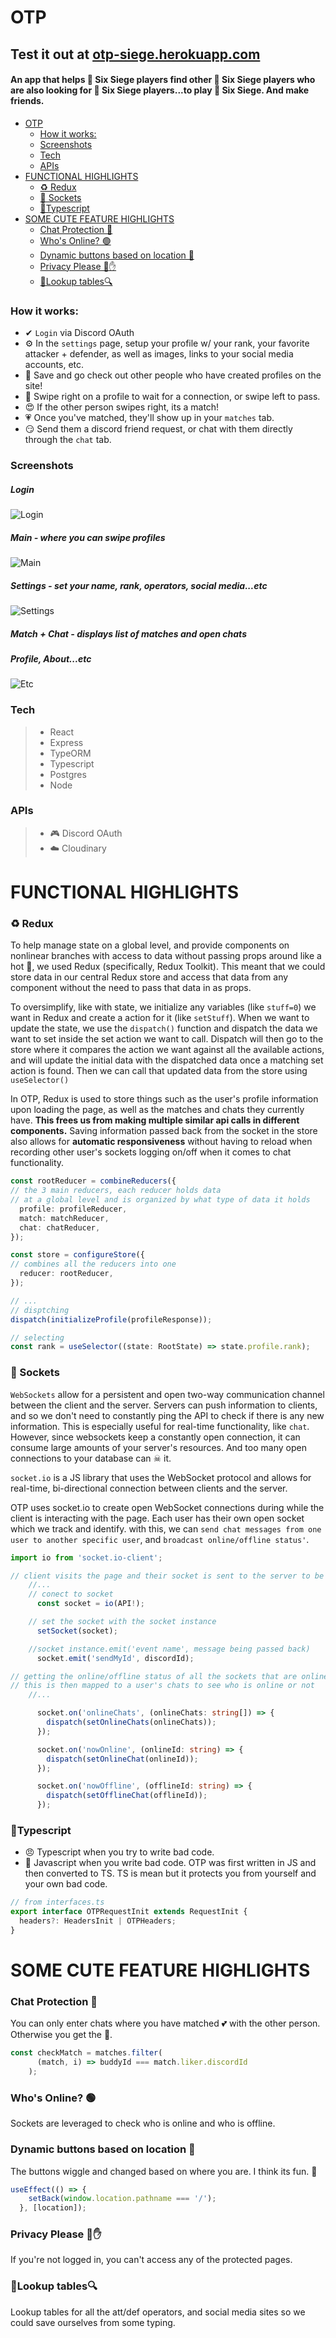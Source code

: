 # OTP

## Test it out at [otp-siege.herokuapp.com](https://otp-siege.herokuapp.com/)<!-- omit in toc -->
#### An app that helps 🌈 Six Siege players find other 🌈 Six Siege players who are also looking for 🌈 Six Siege players...to play 🌈 Six Siege. And make friends.<!-- omit in toc -->

- [OTP](#otp)
    - [How it works:](#how-it-works)
    - [Screenshots](#screenshots)
    - [Tech](#tech)
    - [APIs](#apis)
- [FUNCTIONAL HIGHLIGHTS](#functional-highlights)
    - [♻ Redux](#-redux)
    - [🔌 Sockets](#-sockets)
    - [💢Typescript](#typescript)
- [SOME CUTE FEATURE HIGHLIGHTS](#some-cute-feature-highlights)
    - [Chat Protection 🦙](#chat-protection-)
    - [Who's Online? 🟢](#whos-online-)
    - [Dynamic buttons based on location 🧨](#dynamic-buttons-based-on-location-)
    - [Privacy Please 🛑✋](#privacy-please-)
    - [🔎Lookup tables🔍](#lookup-tables)

### How it works:
 - ✔ `Login` via Discord OAuth
 - ⚙ In the `settings` page, setup your profile w/ your rank, your favorite attacker + defender, as well as images, links to your social media accounts, etc.
 - 👀 Save and go check out other people who have created profiles on the site!
 - 👋 Swipe right on a profile to wait for a connection, or swipe left to pass.
 - 😍 If the other person swipes right, its a match!
 - 💗 Once you've matched, they'll show up in your `matches` tab.
 - 😏 Send them a discord friend request, or chat with them directly through the `chat` tab.

### Screenshots
##### Login<!-- omit in toc -->
![Login](https://github.com/ruvvet/otp-ui/blob/main/public/img/ss/otp-login.gif)

##### Main - where you can swipe profiles<!-- omit in toc -->
![Main](https://github.com/ruvvet/otp-ui/blob/main/public/img/ss/otp-swipe.gif)

##### Settings - set your name, rank, operators, social media...etc<!-- omit in toc -->
![Settings](https://github.com/ruvvet/otp-ui/blob/main/public/img/ss/otp-settings.gif)

##### Match + Chat - displays list of matches and open chats<!-- omit in toc -->
##### Profile, About...etc<!-- omit in toc -->
![Etc](https://github.com/ruvvet/otp-ui/blob/main/public/img/ss/otp-other.gif)

### Tech
> - React
> - Express
> - TypeORM
> - Typescript
> - Postgres
> - Node

### APIs
> - 🎮 Discord OAuth
> - ☁️ Cloudinary

# FUNCTIONAL HIGHLIGHTS

### ♻ Redux
To help manage state on a global level, and provide components on nonlinear branches with access to data without passing props around like a hot 🥔, we used Redux (specifically, Redux Toolkit). This meant that we could store data in our central Redux store and access that data from any component without the need to pass that data in as props.

To oversimplify, like with state, we initialize any variables (like `stuff=0`) we want in Redux and create a action for it (like `setStuff`). When we want to update the state, we use the `dispatch()` function and dispatch the data we want to set inside the set action we want to call. Dispatch will then go to the store where it compares the action we want against all the available actions, and will update the initial data with the dispatched data once a matching set action is found. Then we can call that updated data from the store using `useSelector()`

In OTP, Redux is used to store things such as the user's profile information upon loading the page, as well as the matches and chats they currently have. **This frees us from making multiple similar api calls in different components.** Saving information passed back from the socket in the store also allows for **automatic responsiveness** without having to reload when recording other user's sockets logging on/off when it comes to chat functionality.

```typescript
const rootReducer = combineReducers({
// the 3 main reducers, each reducer holds data
// at a global level and is organized by what type of data it holds
  profile: profileReducer,
  match: matchReducer,
  chat: chatReducer,
});

const store = configureStore({
// combines all the reducers into one
  reducer: rootReducer,
});

// ...
// disptching
dispatch(initializeProfile(profileResponse));

// selecting
const rank = useSelector((state: RootState) => state.profile.rank);

```

### 🔌 Sockets
`WebSockets` allow for a persistent and open two-way communication channel between the client and the server. Servers can push information to clients, and so we don't need to constantly ping the API to check if there is any new information. This is especially useful for real-time functionality, like `chat`. However, since websockets keep a constantly open connection, it can consume large amounts of your server's resources. And too many open connections to your database can ☠ it.

`socket.io` is a JS library that uses the WebSocket protocol and allows for real-time, bi-directional connection between clients and the server.

OTP uses socket.io to create open WebSocket connections during while the client is interacting with the page. Each user has their own open socket which we track and identify.
with this, we can `send chat messages from one user to another specific user`, and `broadcast online/offline status'`.

```typescript
import io from 'socket.io-client';

// client visits the page and their socket is sent to the server to be logged
    //...
    // conect to socket
      const socket = io(API!);

    // set the socket with the socket instance
      setSocket(socket);

    //socket instance.emit('event name', message being passed back)
      socket.emit('sendMyId', discordId);

// getting the online/offline status of all the sockets that are online
// this is then mapped to a user's chats to see who is online or not
    //...

      socket.on('onlineChats', (onlineChats: string[]) => {
        dispatch(setOnlineChats(onlineChats));
      });

      socket.on('nowOnline', (onlineId: string) => {
        dispatch(setOnlineChat(onlineId));
      });

      socket.on('nowOffline', (offlineId: string) => {
        dispatch(setOfflineChat(offlineId));
      });

```
### 💢Typescript
- 😠 Typescript when you try to write bad code.
- 🥴 Javascript when you write bad code.
OTP was first written in JS and then converted to TS. TS is mean but it protects you from yourself and your own bad code.

```typescript
// from interfaces.ts
export interface OTPRequestInit extends RequestInit {
  headers?: HeadersInit | OTPHeaders;
}
```

# SOME CUTE FEATURE HIGHLIGHTS

### Chat Protection 🦙
You can only enter chats where you have matched 💕 with the other person. Otherwise you get the 👢.

```typescript
const checkMatch = matches.filter(
      (match, i) => buddyId === match.liker.discordId
    );
```

### Who's Online? 🟢
Sockets are leveraged to check who is online and who is offline.

### Dynamic buttons based on location 🧨
The buttons wiggle and changed based on where you are. I think its fun. 🤗
```typescript
useEffect(() => {
    setBack(window.location.pathname === '/');
  }, [location]);
```

### Privacy Please 🛑✋
 If you're not logged in, you can't access any of the protected pages.

### 🔎Lookup tables🔍
Lookup tables for all the att/def operators, and social media sites so we could save ourselves from some typing.